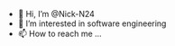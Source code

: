 - 👋 Hi, I’m @Nick-N24
- 👀 I’m interested in software engineering
- 📫 How to reach me ...

<!---
Nick-N24/Nick-N24 is a ✨ special ✨ repository because its `README.md` (this file) appears on your GitHub profile.
You can click the Preview link to take a look at your changes.
--->
